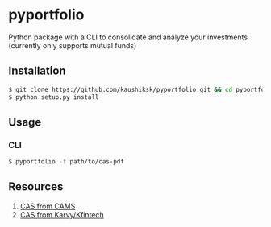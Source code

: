 # pyportfolio
Python package with a CLI to consolidate and analyze your investments (currently only supports mutual funds)

## Installation
```bash
$ git clone https://github.com/kaushiksk/pyportfolio.git && cd pyportfolio
$ python setup.py install
```


## Usage
### CLI
```bash
$ pyportfolio -f path/to/cas-pdf
```

## Resources
1. [CAS from CAMS](https://new.camsonline.com/Investors/Statements/Consolidated-Account-Statement)
2. [CAS from Karvy/Kfintech](https://mfs.kfintech.com/investor/General/ConsolidatedAccountStatement)
